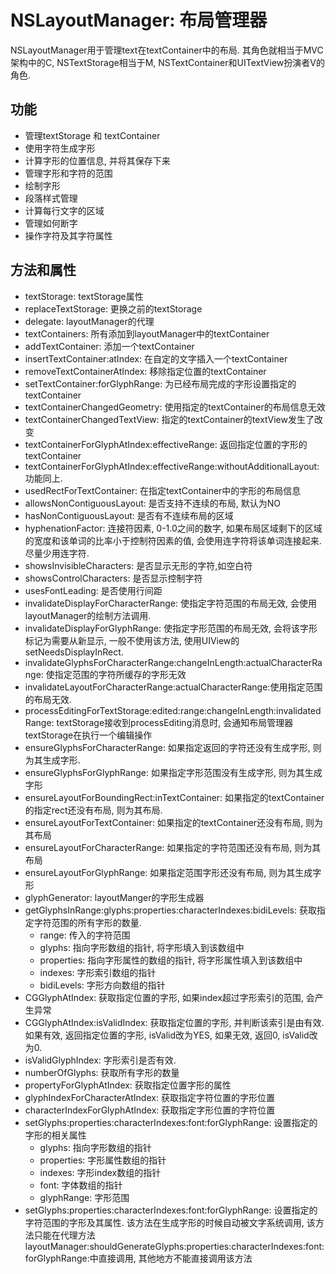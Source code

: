 #  NSLayoutManager: 布局管理器

NSLayoutManager用于管理text在textContainer中的布局. 其角色就相当于MVC架构中的C, NSTextStorage相当于M, NSTextContainer和UITextView扮演者V的角色.

## 功能

*  管理textStorage 和 textContainer 
*  使用字符生成字形
* 计算字形的位置信息, 并将其保存下来
* 管理字形和字符的范围
*  绘制字形
* 段落样式管理
* 计算每行文字的区域
* 管理如何断字
* 操作字符及其字符属性

## 方法和属性

* textStorage: textStorage属性
* replaceTextStorage: 更换之前的textStorage
* delegate: layoutManager的代理
* textContainers: 所有添加到layoutManager中的textContainer
* addTextContainer: 添加一个textContainer
* insertTextContainer:atIndex: 在自定的文字插入一个textContainer
* removeTextContainerAtIndex: 移除指定位置的textContainer
* setTextContainer:forGlyphRange:  为已经布局完成的字形设置指定的textContainer
* textContainerChangedGeometry: 使用指定的textContainer的布局信息无效
* textContainerChangedTextView: 指定的textContainer的textView发生了改变
* textContainerForGlyphAtIndex:effectiveRange:  返回指定位置的字形的textContainer
* textContainerForGlyphAtIndex:effectiveRange:withoutAdditionalLayout: 功能同上.
* usedRectForTextContainer:  在指定textContainer中的字形的布局信息
* allowsNonContiguousLayout: 是否支持不连续的布局, 默认为NO
* hasNonContiguousLayout: 是否有不连续布局的区域
* hyphenationFactor: 连接符因素, 0-1.0之间的数字, 如果布局区域剩下的区域的宽度和该单词的比率小于控制符因素的值, 会使用连字符将该单词连接起来. 尽量少用连字符. 
* showsInvisibleCharacters: 是否显示无形的字符,如空白符
* showsControlCharacters: 是否显示控制字符
* usesFontLeading: 是否使用行间距
* invalidateDisplayForCharacterRange: 使指定字符范围的布局无效, 会使用layoutManager的绘制方法调用.
* invalidateDisplayForGlyphRange: 使指定字形范围的布局无效, 会将该字形标记为需要从新显示, 一般不使用该方法, 使用UIView的setNeedsDisplayInRect.
* invalidateGlyphsForCharacterRange:changeInLength:actualCharacterRange: 使指定范围的字符所缓存的字形无效
* invalidateLayoutForCharacterRange:actualCharacterRange:使用指定范围的布局无效.
* processEditingForTextStorage:edited:range:changeInLength:invalidatedRange: textStorage接收到processEditing消息时, 会通知布局管理器textStorage在执行一个编辑操作
* ensureGlyphsForCharacterRange: 如果指定返回的字符还没有生成字形, 则为其生成字形.
* ensureGlyphsForGlyphRange: 如果指定字形范围没有生成字形, 则为其生成字形
* ensureLayoutForBoundingRect:inTextContainer: 如果指定的textContainer的指定rect还没有布局, 则为其布局.
* ensureLayoutForTextContainer:  如果指定的textContainer还没有布局, 则为其布局
* ensureLayoutForCharacterRange: 如果指定的字符范围还没有布局, 则为其布局
* ensureLayoutForGlyphRange: 如果指定范围字形还没有布局, 则为其生成字形
* glyphGenerator: layoutManger的字形生成器
* getGlyphsInRange:glyphs:properties:characterIndexes:bidiLevels: 获取指定字符范围的所有字形的数量.
    * range: 传入的字符范围
    * glyphs: 指向字形数组的指针, 将字形填入到该数组中
    * properties: 指向字形属性的数组的指针, 将字形属性填入到该数组中
    * indexes: 字形索引数组的指针
    * bidiLevels: 字形方向数组的指针
* CGGlyphAtIndex: 获取指定位置的字形, 如果index超过字形索引的范围, 会产生异常
* CGGlyphAtIndex:isValidIndex: 获取指定位置的字形, 并判断该索引是由有效. 如果有效, 返回指定位置的字形, isValid改为YES, 如果无效, 返回0, isValid改为0.
* isValidGlyphIndex: 字形索引是否有效.
* numberOfGlyphs: 获取所有字形的数量
* propertyForGlyphAtIndex: 获取指定位置字形的属性
* glyphIndexForCharacterAtIndex: 获取指定字符位置的字形位置
* characterIndexForGlyphAtIndex: 获取指定字形位置的字符位置
* setGlyphs:properties:characterIndexes:font:forGlyphRange: 设置指定的字形的相关属性
  * glyphs: 指向字形数组的指针
  * properties: 字形属性数组的指针
  * indexes: 字形index数组的指针
  * font: 字体数组的指针
  * glyphRange: 字形范围
* setGlyphs:properties:characterIndexes:font:forGlyphRange: 设置指定的字符范围的字形及其属性. 该方法在生成字形的时候自动被文字系统调用, 该方法只能在代理方法layoutManager:shouldGenerateGlyphs:properties:characterIndexes:font:forGlyphRange:中直接调用, 其他地方不能直接调用该方法

